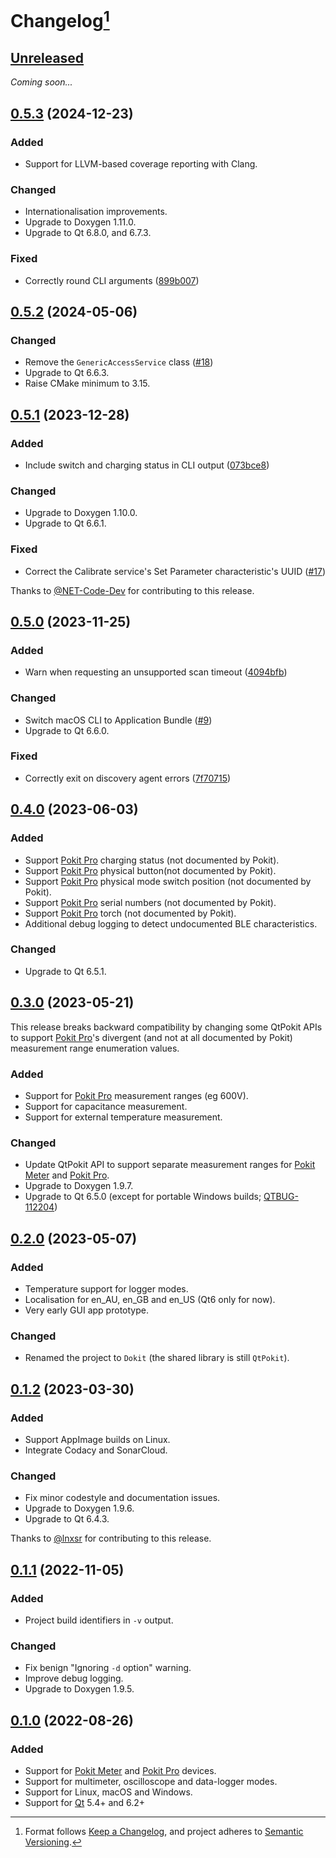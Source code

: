 # Changelog[^1]

## [Unreleased][]

_Coming soon..._

## [0.5.3][] (2024-12-23)

### Added

- Support for LLVM-based coverage reporting with Clang.

### Changed

- Internationalisation improvements.
- Upgrade to Doxygen 1.11.0.
- Upgrade to Qt 6.8.0, and 6.7.3.

### Fixed

- Correctly round CLI arguments ([899b007][])

## [0.5.2][] (2024-05-06)

### Changed

- Remove the `GenericAccessService` class ([#18])
- Upgrade to Qt 6.6.3.
- Raise CMake minimum to 3.15.

## [0.5.1][] (2023-12-28)

### Added

- Include switch and charging status in CLI output ([073bce8][])

### Changed

- Upgrade to Doxygen 1.10.0.
- Upgrade to Qt 6.6.1.

### Fixed

- Correct the Calibrate service's Set Parameter characteristic's UUID ([#17])

Thanks to [@NET-Code-Dev](https://github.com/NET-Code-Dev) for contributing to this release.

## [0.5.0][] (2023-11-25)

### Added

- Warn when requesting an unsupported scan timeout ([4094bfb][])

### Changed

- Switch macOS CLI to Application Bundle ([#9])
- Upgrade to Qt 6.6.0.

### Fixed

- Correctly exit on discovery agent errors ([7f70715][])

## [0.4.0][] (2023-06-03)

### Added

- Support [Pokit Pro] charging status (not documented by Pokit).
- Support [Pokit Pro] physical button(not documented by Pokit).
- Support [Pokit Pro] physical mode switch position (not documented by Pokit).
- Support [Pokit Pro] serial numbers (not documented by Pokit).
- Support [Pokit Pro] torch (not documented by Pokit).
- Additional debug logging to detect undocumented BLE characteristics.

### Changed

- Upgrade to Qt 6.5.1.

## [0.3.0][] (2023-05-21)

This release breaks backward compatibility by changing some QtPokit APIs to support [Pokit Pro]'s
divergent (and not at all documented by Pokit) measurement range enumeration values.

### Added

- Support for [Pokit Pro] measurement ranges (eg 600V).
- Support for capacitance measurement.
- Support for external temperature measurement.

### Changed

- Update QtPokit API to support separate measurement ranges for [Pokit Meter] and [Pokit Pro].
- Upgrade to Doxygen 1.9.7.
- Upgrade to Qt 6.5.0 (except for portable Windows builds; [QTBUG-112204])

## [0.2.0][] (2023-05-07)

### Added

- Temperature support for logger modes.
- Localisation for en_AU, en_GB and en_US (Qt6 only for now).
- Very early GUI app prototype.

### Changed

- Renamed the project to `Dokit` (the shared library is still `QtPokit`).

## [0.1.2][] (2023-03-30)

### Added

- Support AppImage builds on Linux.
- Integrate Codacy and SonarCloud.

### Changed

- Fix minor codestyle and documentation issues.
- Upgrade to Doxygen 1.9.6.
- Upgrade to Qt 6.4.3.

Thanks to [@lnxsr](https://github.com/lnxsr) for contributing to this release.

## [0.1.1][] (2022-11-05)

### Added

- Project build identifiers in `-v` output.

### Changed

- Fix benign "Ignoring `-d` option" warning.
- Improve debug logging.
- Upgrade to Doxygen 1.9.5.

## [0.1.0][] (2022-08-26)

### Added

- Support for [Pokit Meter][] and [Pokit Pro][] devices.
- Support for multimeter, oscilloscope and data-logger modes.
- Support for Linux, macOS and Windows.
- Support for [Qt][] 5.4+ and 6.2+

[Unreleased]: https://github.com/pcolby/dokit/compare/v0.5.3...HEAD
[0.5.3]: https://github.com/pcolby/dokit/releases/tag/v0.5.3
[0.5.2]: https://github.com/pcolby/dokit/releases/tag/v0.5.2
[0.5.1]: https://github.com/pcolby/dokit/releases/tag/v0.5.1
[0.5.0]: https://github.com/pcolby/dokit/releases/tag/v0.5.0
[0.4.0]: https://github.com/pcolby/dokit/releases/tag/v0.4.0
[0.3.0]: https://github.com/pcolby/dokit/releases/tag/v0.3.0
[0.2.0]: https://github.com/pcolby/dokit/releases/tag/v0.2.0
[0.1.2]: https://github.com/pcolby/dokit/releases/tag/v0.1.2
[0.1.1]: https://github.com/pcolby/dokit/releases/tag/v0.1.1
[0.1.0]: https://github.com/pcolby/dokit/releases/tag/v0.1.0

[073bce8]:     https://github.com/pcolby/dokit/commit/073bce82014a85e033639862fdb061c72b7971fd "Include switch and charging status in CLI output"
[4094bfb]:     https://github.com/pcolby/dokit/commit/4094bfb218df20e1d34222b0b701fad8f57b0f2b "Warn when requesting an unsupported scan timeout"
[7f70715]:     https://github.com/pcolby/dokit/commit/7f7071554cdb8170aeeaa7fb51fec26535f00321 "Correctly exit on discovery agent errors"
[899b007]:     https://github.com/pcolby/dokit/commit/899b007e73e64e724f2785acafddd2d3fc6f893e "Round command line options correctly"
[#9]:          https://github.com/pcolby/dokit/issues/9
[#17]:         https://github.com/pcolby/dokit/issues/17
[#18]:         https://github.com/pcolby/dokit/issues/18
[Pokit Meter]: https://www.pokitinnovations.com/pokit-meter/
[Pokit Pro]:   https://www.pokitinnovations.com/pokit-pro/
[Qt]:          https://www.qt.io/
[QTBUG-112204]: https://bugreports.qt.io/browse/QTBUG-112204 "windeployqt error when creating translations"

[^1]: Format follows [Keep a Changelog](https://keepachangelog.com/en/1.0.0/), and
  project adheres to [Semantic Versioning](https://semver.org/spec/v2.0.0.html).
